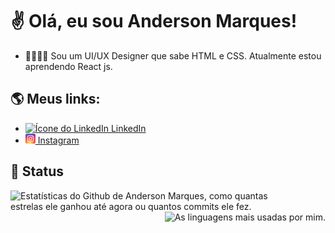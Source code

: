 # ✌️ Olá, eu sou Anderson Marques!

- 👨‍👨🏽‍💻 Sou um UI/UX Designer que sabe HTML e CSS. Atualmente estou aprendendo React js.


## 🌎 Meus links:

- <a href="https://www.linkedin.com/in/andersonmarquesoli/" target="_blank" rel="noreferrer noopener">
    <img src="https://cdn.jsdelivr.net/gh/devicons/devicon/icons/linkedin/linkedin-original.svg" alt="Ícone do LinkedIn" style="width: 16px; height: 16px" /> 
    LinkedIn
  </a>

- <a href="https://www.instagram.com/andersonmarquesoli/" target="_blank" rel="noreferrer noopener">
    <img src="https://raw.githubusercontent.com/edent/SuperTinyIcons/master/images/svg/instagram.svg" alt="Ícone do Instagram" style="width: 16px; height: 16px" />
    Instagram
  </a>

## 🔴 Status

<img align="left" src="https://github-readme-stats.vercel.app/api?username=marquesoli&theme=swift&show_icons=true" alt="Estatísticas do Github de Anderson Marques, como quantas estrelas ele ganhou até agora ou quantos commits ele fez." style="width: 420px;"/>
    
<a href="https://github.com/marquesoli/github-readme-stats" target="_blank" rel="noreferrer noopener">
  <img align="right" src="https://github-readme-stats.vercel.app/api/top-langs/?username=poveii&layout=compact&theme=swift" alt="As linguagens mais usadas por mim." />
</a>
